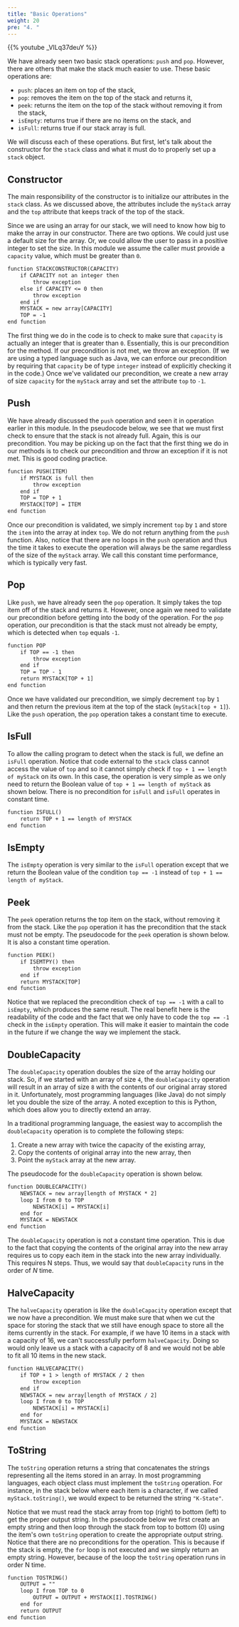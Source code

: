 ```yaml
---
title: "Basic Operations"
weight: 20
pre: "4. "
---
```

{{% youtube _VILq37deuY %}}

We have already seen two basic stack operations: `push` and `pop`. However, there are others that make the stack much easier to use. These basic operations are:

* `push`: places an item on top of the stack,
* `pop`: removes the item on the top of the stack and returns it,
* `peek`: returns the item on the top of the stack without removing it from the stack,
* `isEmpty`: returns true if there are no items on the stack, and
* `isFull`: returns true if our stack array is full.

We will discuss each of these operations. But first, let's talk about the constructor for the `stack` class and what it must do to properly set up a `stack` object.

## Constructor

The main responsibility of the constructor is to initialize our attributes in the `stack` class. As we discussed above, the attributes include the `myStack` array and the `top` attribute that keeps track of the top of the stack. 

Since we are using an array for our stack, we will need to know how big to make the array in our constructor. There are two options. We could just use a default size for the array. Or, we could allow the user to pass in a positive integer to set the size. In this module we assume the caller must provide a `capacity` value, which must be greater than `0`.

```tex
function STACKCONSTRUCTOR(CAPACITY)
    if CAPACITY not an integer then
        throw exception
    else if CAPACITY <= 0 then
        throw exception
    end if
    MYSTACK = new array[CAPACITY]
    TOP = -1
end function
```

The first thing we do in the code is to check to make sure that `capacity` is actually an integer that is greater than `0`. Essentially, this is our precondition for the method. If our precondition is not met, we throw an exception. (If we are using a  typed language such as Java, we can enforce our precondition by requiring that `capacity` be of type `integer` instead of explicitly checking it in the code.) Once we've validated our precondition, we create a new array of size `capacity` for the `myStack` array and set the attribute `top` to `-1`.

## Push
We have already discussed the `push` operation and seen it in operation earlier in this module. In the pseudocode below, we see that we must first check to ensure that the stack is not already full. Again, this is our precondition. You may be picking up on the fact that the first thing we do in our methods is to check our precondition and throw an exception if it is not met. This is good coding practice. 

```tex
function PUSH(ITEM)
    if MYSTACK is full then
        throw exception
    end if
    TOP = TOP + 1
    MYSTACK[TOP] = ITEM
end function
```

Once our precondition is validated, we simply increment `top` by `1` and store the `item` into the array at index `top`. We do not return anything from the `push` function. Also, notice that there are no loops in the `push` operation and thus the time it takes to execute the operation will always be the same regardless of the size of the `myStack` array. We call this constant time performance, which is typically very fast.

## Pop

Like `push`, we have already seen the `pop` operation. It simply takes the top item off of the stack and returns it. However, once again we need to validate our precondition before getting into the body of the operation. For the `pop` operation, our precondition is that the stack must not already be empty, which is detected when `top` equals `-1`.

```tex
function POP
    if TOP == -1 then
        throw exception
    end if
    TOP = TOP - 1
    return MYSTACK[TOP + 1]
end function
```

Once we have validated our precondition, we simply decrement `top` by `1` and then return the previous item at the top of the stack (`myStack[top + 1]`). Like the `push` operation, the `pop` operation takes a constant time to execute.

## IsFull

To allow the calling program to detect when the stack is full, we define an `isFull` operation. Notice that code external to the `stack` class cannot access the value of `top` and so it cannot simply check if `top + 1 == length of myStack` on its own. In this case, the operation is very simple as we only need to return the Boolean value of `top + 1 == length of myStack` as shown below. There is no precondition for `isFull` and `isFull` operates in constant time.

```tex
function ISFULL()
	return TOP + 1 == length of MYSTACK
end function
```

## IsEmpty

The `isEmpty` operation is very similar to the `isFull` operation except that we return the Boolean value of the condition  `top == -1` instead of `top + 1 == length of myStack`.

## Peek

The `peek` operation returns the top item on the stack, without removing it from the stack. Like the `pop` operation it has the precondition that the stack must not be empty. The pseudocode for the `peek` operation is shown below. It is also a constant time operation.

```tex
function PEEK()
	if ISEMTPY() then
		throw exception
	end if
    return MYSTACK[TOP]
end function
```

Notice that we replaced the precondition check of `top == -1` with a call to `isEmpty`, which produces the same result. The real benefit here is the readability of the code and the fact that we only have to code the `top == -1` check in the `isEmpty` operation. This will make it easier to maintain the code in the future if we change the way we implement the stack.

## DoubleCapacity

The `doubleCapacity` operation doubles the size of the array holding our stack. So, if we started with an array of size `4`, the `doubleCapacity` operation will result in an array of size `8` with the contents of our original array stored in it. Unfortunately, most programming languages (like Java) do not simply let you double the size of the array. A noted exception to this is Python, which does allow you to directly extend an array. 

In a traditional programming language, the easiest way to accomplish the `doubleCapacity` operation is to complete the following steps:

1. Create a new array with twice the capacity of the existing array, 
2. Copy the contents of original array into the new array, then
3. Point the `myStack` array at the new array. 

The pseudocode for the `doubleCapacity` operation is shown below. 

```tex
function DOUBLECAPACITY()
    NEWSTACK = new array[length of MYSTACK * 2]
    loop I from 0 to TOP
        NEWSTACK[i] = MYSTACK[i]
    end for
    MYSTACK = NEWSTACK
end function
```

The `doubleCapacity` operation is not a constant time operation.  This is due to the fact that copying the contents of the original array into the new array requires us to copy each item in the stack into the new array individually. This requires N steps. Thus, we would say that `doubleCapacity` runs in the order of $N$ time.

## HalveCapacity

The `halveCapacity` operation is like the `doubleCapacity` operation except that we now have a precondition. We must make sure that when we cut the space for storing the stack that we still have enough space to store all the items currently in the stack. For example, if we have 10 items in a stack with a capacity of 16, we can't successfully perform `halveCapacity`. Doing so would only leave us a stack with a capacity of 8 and we would not be able to fit all 10 items in the new stack.

```tex
function HALVECAPACITY()
	if TOP + 1 > length of MYSTACK / 2 then
		throw exception
	end if
    NEWSTACK = new array[length of MYSTACK / 2]
    loop I from 0 to TOP
        NEWSTACK[i] = MYSTACK[i]
    end for
    MYSTACK = NEWSTACK
end function
```

## ToString

The `toString` operation returns a string that concatenates the strings representing all the items stored in an array. In most programming languages, each object class must implement the `toString` operation. For instance, in the stack below where each item is a character, if we called `myStack.toString()`, we would expect to be returned the string `"K-State"`.
 
Notice that we must read the stack array from top (right) to bottom (left) to get the proper output string. 
In the pseudocode below we first create an empty string and then loop through the stack from top to bottom (0) using the item's own `toString` operation to create the appropriate output string. Notice that there are no preconditions for the operation. This is because if the stack is empty, the `for` loop is not executed and we simply return an empty string. However, because of the loop the `toString` operation runs in order N time. 

```tex
function TOSTRING()
    OUTPUT = ""
    loop I from TOP to 0
        OUTPUT = OUTPUT + MYSTACK[I].TOSTRING()
    end for
    return OUTPUT
end function
```
